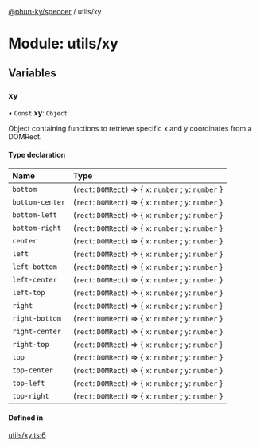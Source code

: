 [@phun-ky/speccer](../README.md) / utils/xy

# Module: utils/xy

## Variables

### xy

• `Const` **xy**: `Object`

Object containing functions to retrieve specific x and y coordinates from a DOMRect.

#### Type declaration

| Name | Type |
| :------ | :------ |
| `bottom` | (`rect`: `DOMRect`) => { `x`: `number` ; `y`: `number`  } |
| `bottom-center` | (`rect`: `DOMRect`) => { `x`: `number` ; `y`: `number`  } |
| `bottom-left` | (`rect`: `DOMRect`) => { `x`: `number` ; `y`: `number`  } |
| `bottom-right` | (`rect`: `DOMRect`) => { `x`: `number` ; `y`: `number`  } |
| `center` | (`rect`: `DOMRect`) => { `x`: `number` ; `y`: `number`  } |
| `left` | (`rect`: `DOMRect`) => { `x`: `number` ; `y`: `number`  } |
| `left-bottom` | (`rect`: `DOMRect`) => { `x`: `number` ; `y`: `number`  } |
| `left-center` | (`rect`: `DOMRect`) => { `x`: `number` ; `y`: `number`  } |
| `left-top` | (`rect`: `DOMRect`) => { `x`: `number` ; `y`: `number`  } |
| `right` | (`rect`: `DOMRect`) => { `x`: `number` ; `y`: `number`  } |
| `right-bottom` | (`rect`: `DOMRect`) => { `x`: `number` ; `y`: `number`  } |
| `right-center` | (`rect`: `DOMRect`) => { `x`: `number` ; `y`: `number`  } |
| `right-top` | (`rect`: `DOMRect`) => { `x`: `number` ; `y`: `number`  } |
| `top` | (`rect`: `DOMRect`) => { `x`: `number` ; `y`: `number`  } |
| `top-center` | (`rect`: `DOMRect`) => { `x`: `number` ; `y`: `number`  } |
| `top-left` | (`rect`: `DOMRect`) => { `x`: `number` ; `y`: `number`  } |
| `top-right` | (`rect`: `DOMRect`) => { `x`: `number` ; `y`: `number`  } |

#### Defined in

[utils/xy.ts:6](https://github.com/phun-ky/speccer/blob/main/src/utils/xy.ts#L6)
